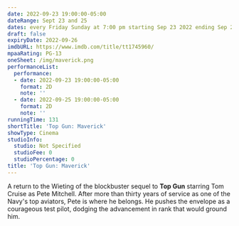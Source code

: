 ```yaml
---
date: 2022-09-23 19:00:00-05:00
dateRange: Sept 23 and 25
dates: every Friday Sunday at 7:00 pm starting Sep 23 2022 ending Sep 25 2022
draft: false
expiryDate: 2022-09-26
imdbURL: https://www.imdb.com/title/tt1745960/
mpaaRating: PG-13
oneSheet: /img/maverick.png
performanceList:
  performance:
  - date: 2022-09-23 19:00:00-05:00
    format: 2D
    note: ''
  - date: 2022-09-25 19:00:00-05:00
    format: 2D
    note: ''
runningTime: 131
shortTitle: 'Top Gun: Maverick'
showType: Cinema
studioInfo:
  studio: Not Specified
  studioFee: 0
  studioPercentage: 0
title: 'Top Gun: Maverick'
---
```


A return to the Wieting of the blockbuster sequel to **Top Gun** starring Tom Cruise as Pete Mitchell.  After more than thirty years of service as one of the Navy's top aviators, Pete is where he belongs. He pushes the envelope as a courageous test pilot, dodging the advancement in rank that would ground him.